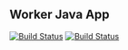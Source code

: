 ## Worker Java App

[![Build Status](http://104.196.16.139:8080/buildStatus/icon?job=instavote%2Fworker-build)](http://104.196.16.139:8080/job/instavote/job/worker-build/)
[![Build Status](http://104.196.16.139:8080/buildStatus/icon?job=instavote%2Fworker-test&subject=UnitTest)](http://104.196.16.139:8080/job/instavote/job/worker-test/)
